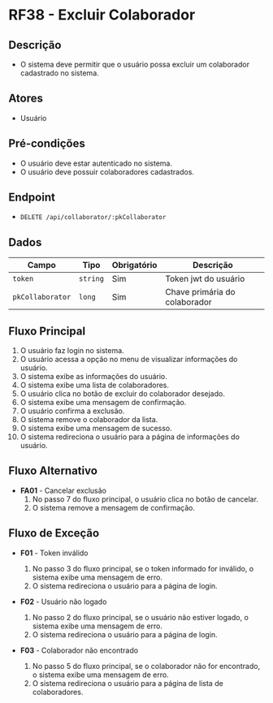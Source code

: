 # RF38 - Excluir Colaborador

## Descrição

- O sistema deve permitir que o usuário possa excluir um colaborador cadastrado no sistema.

## Atores

- Usuário

## Pré-condições

- O usuário deve estar autenticado no sistema.
- O usuário deve possuir colaboradores cadastrados.

## Endpoint

- `DELETE /api/collaborator/:pkCollaborator`

## Dados

| Campo            | Tipo     | Obrigatório | Descrição                     |
|------------------|----------|-------------|-------------------------------|
| `token`          | `string` | Sim         | Token jwt do usuário          |
| `pkCollaborator` | `long`   | Sim         | Chave primária do colaborador |

## Fluxo Principal

1. O usuário faz login no sistema.
2. O usuário acessa a opção no menu de visualizar informações do usuário.
3. O sistema exibe as informações do usuário.
4. O sistema exibe uma lista de colaboradores.
5. O usuário clica no botão de excluir do colaborador desejado.
6. O sistema exibe uma mensagem de confirmação.
7. O usuário confirma a exclusão.
8. O sistema remove o colaborador da lista.
9. O sistema exibe uma mensagem de sucesso.
10. O sistema redireciona o usuário para a página de informações do usuário.

## Fluxo Alternativo

- **FA01** - Cancelar exclusão
    1. No passo 7 do fluxo principal, o usuário clica no botão de cancelar.
    2. O sistema remove a mensagem de confirmação.

## Fluxo de Exceção

- **F01** - Token inválido
    1. No passo 3 do fluxo principal, se o token informado for inválido, o sistema exibe uma mensagem de erro.
    2. O sistema redireciona o usuário para a página de login.

- **F02** - Usuário não logado
    1. No passo 2 do fluxo principal, se o usuário não estiver logado, o sistema exibe uma mensagem de erro.
    2. O sistema redireciona o usuário para a página de login.

- **F03** - Colaborador não encontrado
    1. No passo 5 do fluxo principal, se o colaborador não for encontrado, o sistema exibe uma mensagem de erro.
    2. O sistema redireciona o usuário para a página de lista de colaboradores.